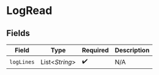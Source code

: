 # LogRead


## Fields

| Field              | Type               | Required           | Description        |
| ------------------ | ------------------ | ------------------ | ------------------ |
| `logLines`         | List<*String*>     | :heavy_check_mark: | N/A                |